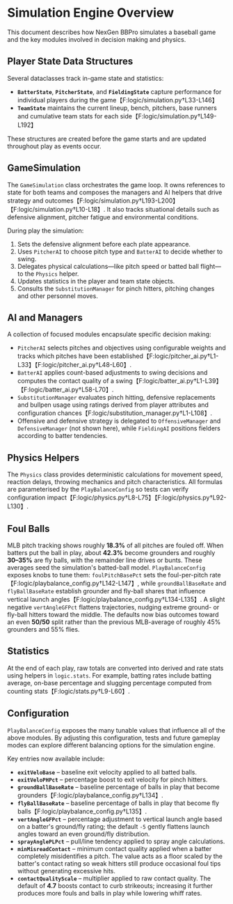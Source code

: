 # Simulation Engine Overview

This document describes how NexGen BBPro simulates a baseball game and the key
modules involved in decision making and physics.

## Player State Data Structures

Several dataclasses track in-game state and statistics:

- **`BatterState`**, **`PitcherState`**, and **`FieldingState`** capture
  performance for individual players during the game【F:logic/simulation.py†L33-L146】
- **`TeamState`** maintains the current lineup, bench, pitchers, base runners and
  cumulative team stats for each side【F:logic/simulation.py†L149-L192】

These structures are created before the game starts and are updated throughout
play as events occur.

## GameSimulation

The `GameSimulation` class orchestrates the game loop.  It owns references to
state for both teams and composes the managers and AI helpers that drive
strategy and outcomes【F:logic/simulation.py†L193-L200】【F:logic/simulation.py†L10-L18】.
It also tracks situational details such as defensive alignment, pitcher fatigue
and environmental conditions.

During play the simulation:

1. Sets the defensive alignment before each plate appearance.
2. Uses `PitcherAI` to choose pitch type and `BatterAI` to decide whether to
   swing.
3. Delegates physical calculations—like pitch speed or batted ball flight—to the
   `Physics` helper.
4. Updates statistics in the player and team state objects.
5. Consults the `SubstitutionManager` for pinch hitters, pitching changes and
   other personnel moves.

## AI and Managers

A collection of focused modules encapsulate specific decision making:

- `PitcherAI` selects pitches and objectives using configurable weights and
  tracks which pitches have been established【F:logic/pitcher_ai.py†L1-L33】【F:logic/pitcher_ai.py†L48-L60】.
- `BatterAI` applies count-based adjustments to swing decisions and computes the
  contact quality of a swing【F:logic/batter_ai.py†L1-L39】【F:logic/batter_ai.py†L58-L70】.
- `SubstitutionManager` evaluates pinch hitting, defensive replacements and
  bullpen usage using ratings derived from player attributes and configuration
  chances【F:logic/substitution_manager.py†L1-L108】.
- Offensive and defensive strategy is delegated to `OffensiveManager` and
  `DefensiveManager` (not shown here), while `FieldingAI` positions fielders
  according to batter tendencies.

## Physics Helpers

The `Physics` class provides deterministic calculations for movement speed,
reaction delays, throwing mechanics and pitch characteristics.  All formulas are
parameterised by the `PlayBalanceConfig` so tests can verify configuration
impact【F:logic/physics.py†L8-L75】【F:logic/physics.py†L92-L130】.

## Foul Balls

MLB pitch tracking shows roughly **18.3%** of all pitches are fouled off. When
batters put the ball in play, about **42.3%** become grounders and roughly
**30–35%** are fly balls, with the remainder line drives or bunts. These averages
seed the simulation's batted-ball model. `PlayBalanceConfig` exposes knobs to
tune them: `foulPitchBasePct` sets the foul-per-pitch rate【F:logic/playbalance_config.py†L142-L147】,
while `groundBallBaseRate` and `flyBallBaseRate` establish grounder and fly-ball
shares that influence vertical launch angles【F:logic/playbalance_config.py†L134-L135】.
A slight negative `vertAngleGFPct` flattens trajectories, nudging extreme
ground- or fly-ball hitters toward the middle. The defaults now bias outcomes
toward an even **50/50** split rather than the previous MLB-average of roughly
45% grounders and 55% flies.

## Statistics

At the end of each play, raw totals are converted into derived and rate stats
using helpers in `logic.stats`.  For example, batting rates include batting
average, on-base percentage and slugging percentage computed from counting
stats【F:logic/stats.py†L9-L60】.

## Configuration

`PlayBalanceConfig` exposes the many tunable values that influence all of the
above modules.  By adjusting this configuration, tests and future gameplay modes
can explore different balancing options for the simulation engine.

Key entries now available include:

- **`exitVeloBase`** – baseline exit velocity applied to all batted balls.
- **`exitVeloPHPct`** – percentage boost to exit velocity for pinch hitters.
- **`groundBallBaseRate`** – baseline percentage of balls in play that become grounders【F:logic/playbalance_config.py†L134】.
- **`flyBallBaseRate`** – baseline percentage of balls in play that become fly balls【F:logic/playbalance_config.py†L135】.
- **`vertAngleGFPct`** – percentage adjustment to vertical launch angle based on a
  batter's ground/fly rating; the default ``-5`` gently flattens launch angles
  toward an even ground/fly distribution.
- **`sprayAnglePLPct`** – pull/line tendency applied to spray angle calculations.
- **`minMisreadContact`** – minimum contact quality applied when a batter
  completely misidentifies a pitch.  The value acts as a floor scaled by the
  batter's contact rating so weak hitters still produce occasional foul tips
  without generating excessive hits.
 - **`contactQualityScale`** – multiplier applied to raw contact quality.  The
   default of **4.7** boosts contact to curb strikeouts; increasing it further
   produces more fouls and balls in play while lowering whiff rates.

